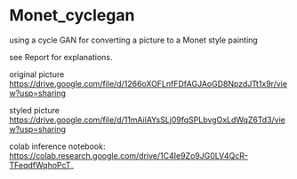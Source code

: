 # Monet_cyclegan
using a cycle GAN for converting a picture  to a Monet style painting

see Report for explanations.

original picture     
https://drive.google.com/file/d/1266oXOFLnfFDfAGJAoGD8NpzdJTt1x9r/view?usp=sharing


styled picture    
https://drive.google.com/file/d/11mAilAYsSLj09fqSPLbvgOxLdWqZ6Td3/view?usp=sharing







colab inference notebook: 
https://colab.research.google.com/drive/1C4Ie9Zo9JG0LV4QcR-TFeqdfWqhoPcT_

